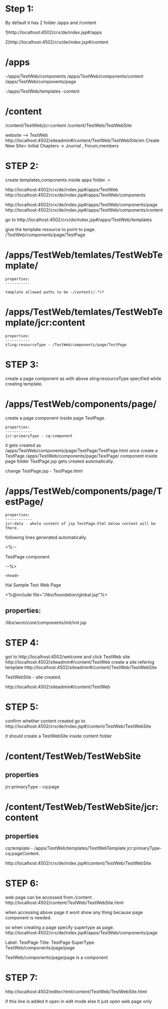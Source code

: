 Step 1:
======

By default it has 2 folder /apps and /content

1)http://localhost:4502/crx/de/index.jsp#/apps

2)http://localhost:4502/crx/de/index.jsp#/content

/apps
=====
-/apps/TestWeb/components
   /apps/TestWeb/components/content
   /apps/TestWeb/components/page
   
-/apps/TestWeb/templates
  -content
  
/content
========
/content/TestWeb/jcr:content
/content/TestWeb/TestWebSite
   

website --> TestWeb
http://localhost:4502/siteadmin#/content/TestWeb/TestWebSite/en
Create New Site> Initial Chapters -> Journal , Forum,members


STEP 2:
=======
create templates,components inside apps folder. > 

http://localhost:4502/crx/de/index.jsp#/apps/TestWeb
http://localhost:4502/crx/de/index.jsp#/apps/TestWeb/components

http://localhost:4502/crx/de/index.jsp#/apps/TestWeb/components/page
http://localhost:4502/crx/de/index.jsp#/apps/TestWeb/components/content




go to http://localhost:4502/crx/de/index.jsp#/apps/TestWeb/templates

give the template resource to point to page.
/TestWeb/components/page/TestPage

/apps/TestWeb/temlates/TestWebTemplate/
=======================================
	properties:
	-----------

	template allowed paths to be -/content(/.*)?



/apps/TestWeb/temlates/TestWebTemplate/jcr:content
==================================================
	properties:
	-----------
	sling:resourceType - /TestWeb/components/page/TestPage


STEP 3:
=======
create a page component as with above sling:resourceType specified while creating template.

/apps/TestWeb/components/page/
===============================
create a page component inside page TestPage.

	properties:
	------------
	jcr:primaryType - cq:component

it gets created as /apps/TestWeb/components/page/TestPage/TestPage.html
once create a TestPage  /apps/TestWeb/components/page/TestPage/ component inside page folder
TestPage.jsp gets created automatically.

change TestPage.jsp - TestPage.html

/apps/TestWeb/components/page/TestPage/
========================================
	properties:
	------------
	jcr:data - whole content of jsp TestPage.html below content will be there.


following lines generated automatically.

<%--

  TestPage component.

  

--%>

<html>

    <head>
  
  </head>
 
 <body>
	Hai Sample Test Web Page
</body>
</html> 
<sly data-sly-include="/libs/wcm/core/components/init/init.jsp" data-sly-unwrap/>

<%@include file="/libs/foundation/global.jsp"%>







properties:
-----------

/libs/wcm/core/components/init/init.jsp



STEP 4:
=======

got to http://localhost:4502/welcome and click TestWeb site http://localhost:4502/siteadmin#/content/TestWeb 
create a site refering template  http://localhost:4502/siteadmin#/content/TestWeb/TestWebSite

TestWebSite - site created.

http://localhost:4502/siteadmin#/content/TestWeb

STEP 5:
======
confirm whether content created go to http://localhost:4502/crx/de/index.jsp#/content/TestWeb/TestWebSite

it should create a TestWebSite inside content folder


/content/TestWeb/TestWebSite
=============================
properties
-----------
jcr:primaryType - cq:page


/content/TestWeb/TestWebSite/jcr:content
=========================================
properties
-----------
cq:template - /apps/TestWeb/templates/TestWebTemplate
jcr:primaryType- cq:pageContent.

http://localhost:4502/crx/de/index.jsp#/content/TestWeb/TestWebSite




STEP 6:
=======
web page can be accessed from /content .
http://localhost:4502/content/TestWeb/TestWebSite.html


when accessing above page it wont show any thing because page component is needed.

so when creating a page specify supertype as page.
http://localhost:4502/crx/de/index.jsp#/apps/TestWeb/components/page

Label: TestPage
Title: TestPage
SuperType: TestWeb/components/page/page


TestWeb/components/page/page is a component

STEP 7:
=======
http://localhost:4502/editor.html/content/TestWeb/TestWebSite.html

<sly data-sly-include="/libs/wcm/core/components/init/init.jsp" data-sly-unwrap/>

if this line is added it open in edit mode else it just open web page only


